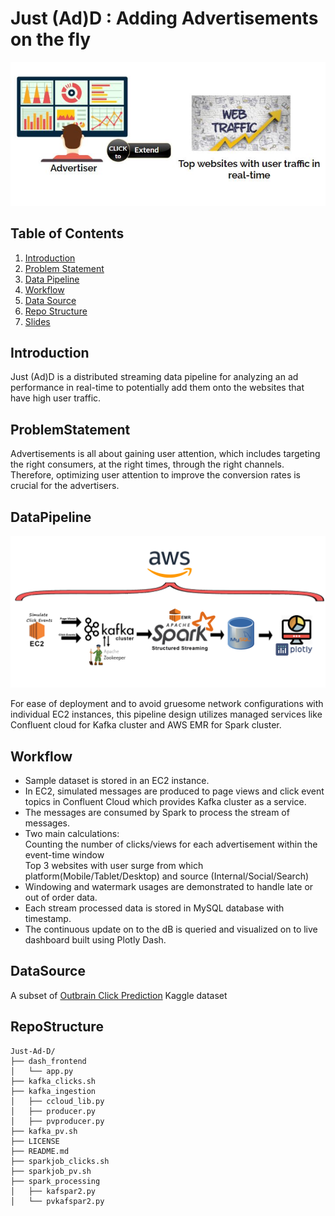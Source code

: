 # Just (Ad)D : Adding Advertisements on the fly
![alt text](https://github.com/Chaitanyaa/Just-Ad-D/blob/master/idea.JPG)


## Table of Contents
1. [Introduction](README.md#Introduction)
2. [Problem Statement](README.md#ProblemStatement)
3. [Data Pipeline](README.md#DataPipeline)
4. [Workflow](README.md#Workflow)
5. [Data Source](README.md#DataSource)
6. [Repo Structure](README.md#RepoStructure)
7. [Slides](https://docs.google.com/presentation/d/1BV4d5XMUscUyXGjHr3mTFCDx6o5Y36EkbkwR76s3cLw/edit#slide=id.p)

## Introduction
Just (Ad)D is a distributed streaming data pipeline for analyzing an ad performance in real-time to potentially add them onto the websites that have high user traffic.

## ProblemStatement
Advertisements is all about gaining user attention, which includes targeting the right consumers, at the right times, through the right channels. Therefore, optimizing user attention to improve the conversion rates is crucial for the advertisers.

## DataPipeline
![alt text](https://github.com/Chaitanyaa/Just-Ad-D/blob/master/pipeline.jpg)

For ease of deployment and to avoid gruesome network configurations with individual EC2 instances, this pipeline design utilizes managed services like Confluent cloud for Kafka cluster and AWS EMR for Spark cluster.

## Workflow
* Sample dataset is stored in an EC2 instance. 
* In EC2, simulated messages are produced to page views and click event topics in Confluent Cloud which provides Kafka cluster as a service. 
* The messages are consumed by Spark to process the stream of messages. 
* Two main calculations:       
Counting the number of clicks/views for each advertisement within the event-time window    
Top 3 websites with user surge from which platform(Mobile/Tablet/Desktop) and source (Internal/Social/Search)
* Windowing and watermark usages are demonstrated to handle late or out of order data. 
* Each stream processed data is stored in MySQL database with timestamp.
* The continuous update on to the dB is queried and visualized on to live dashboard built using Plotly Dash.

## DataSource
A subset of [Outbrain Click Prediction](https://www.kaggle.com/c/outbrain-click-prediction/data) Kaggle dataset

## RepoStructure
```
Just-Ad-D/
├── dash_frontend
│   └── app.py
├── kafka_clicks.sh
├── kafka_ingestion
│   ├── ccloud_lib.py
│   ├── producer.py
│   ├── pvproducer.py
├── kafka_pv.sh
├── LICENSE
├── README.md
├── sparkjob_clicks.sh
├── sparkjob_pv.sh
├── spark_processing
│   ├── kafspar2.py
│   └── pvkafspar2.py
```
